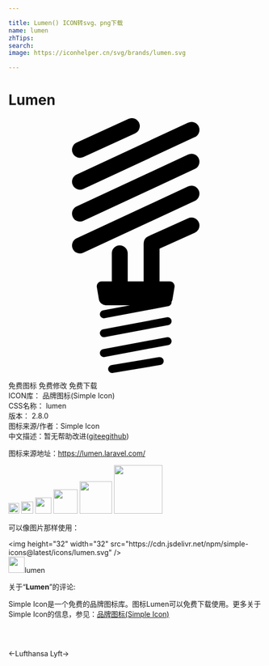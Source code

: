 ```yaml
---

title: Lumen() ICON转svg、png下载
name: lumen
zhTips: 
search: 
image: https://iconhelper.cn/svg/brands/lumen.svg

---
```


# Lumen  <small style="font-size: 60%;font-weight: 100"></small>

<div id="svg" class="svg-wrap">
<svg role="img" viewBox="0 0 24 24" xmlns="http://www.w3.org/2000/svg"><title>Lumen icon</title><path d="M11.652 0a.75.75 0 0 0-.342.072l-4.878 2.23a.75.75 0 1 0 .624 1.366l4.878-2.23A.75.75 0 0 0 11.652 0zm5.624.354a.75.75 0 0 0-.341.074L6.428 5.306a.75.75 0 0 0 .632 1.362L17.566 1.79a.75.75 0 0 0-.29-1.436zm0 3.002a.75.75 0 0 0-.341.074L6.428 8.308A.75.75 0 0 0 7.06 9.67l10.506-4.88a.75.75 0 0 0-.29-1.435zm0 3.002a.75.75 0 0 0-.341.074L6.428 11.31a.75.75 0 0 0 .632 1.361l10.506-4.878a.75.75 0 0 0-.29-1.435zm.009 3.002a.75.75 0 0 0-.342.07l-3.753 1.688a.75.75 0 0 0-.442.685v3.518a.75.75 0 0 0 .001.047h-1.503a.75.75 0 0 0 0-.047v-2.58a.75.75 0 0 0-.761-.761.75.75 0 0 0-.74.761v2.58a.75.75 0 0 0 .002.047h-.94a.461.461 0 0 0-.47.555l.19 1.14a.687.687 0 0 0 .656.556h2.28l-2.537.476a.375.375 0 1 0 .139.737l6.003-1.126a.375.375 0 0 0 .307-.41.625.625 0 0 0 .092-.232l.19-1.141a.461.461 0 0 0-.47-.555h-.94a.75.75 0 0 0 .002-.047v-3.033l3.31-1.49a.75.75 0 0 0-.274-1.438zm-2.292 9.384a.375.375 0 0 0-.063.007l-6.004 1.126a.375.375 0 1 0 .139.737l6.003-1.125a.375.375 0 0 0-.075-.745zm0 1.876a.375.375 0 0 0-.063.008l-6.004 1.125a.375.375 0 1 0 .139.737l6.003-1.125a.375.375 0 0 0-.075-.745zm-.743 1.876a.375.375 0 0 0-.064.006l-4.471.751a.375.375 0 1 0 .124.74l4.472-.75a.375.375 0 0 0-.061-.747z"/></svg>
</div>
<detail full-name='lumen'></detail>

<div class="detail-page">
<p>
<span><span class="badge-success badge">免费图标</span> <span class="badge-success badge">免费修改</span>  <span class="badge-success badge">免费下载</span> </span>
<br/>
<span>
ICON库：
<span class="badge-secondary badge">品牌图标(Simple Icon)</span> 
</span>
<br/>
<span>
CSS名称：
<span class="badge-secondary badge">lumen</span> 
</span>

<br/>
<span>
版本：
<span class="badge-secondary badge">2.8.0</span> 
</span>
<br/>
<span>图标来源/作者：<span class="badge-light badge">Simple Icon</span></span> 
<br/>
<span class="zh-detail">中文描述：暂无<span class="help-link"><span>帮助改进</span>(<a href="https://gitee.com/liuwave/icon-helper/edit/master/json/brands/lumen.json" target="_blank" rel="noopener noreferrer">gitee</a><a href="https://github.com/liuwave/icon-helper/edit/master/json/brands/lumen.json" target="_blank" rel="noopener noreferrer">github</a></span>)</span><br/>
</p>
</div><div class="description description alert alert-light"><p>图标来源地址：<a href="https://lumen.laravel.com/" target="_blank" rel="noopener noreferrer">https://lumen.laravel.com/</a></p></div>
<div class="alert alert-dark">
<img height="21" width="21" src="https://cdn.jsdelivr.net/npm/simple-icons@latest/icons/lumen.svg" />
<img height="24" width="24" src="https://cdn.jsdelivr.net/npm/simple-icons@latest/icons/lumen.svg" />
<img height="32" width="32" src="https://cdn.jsdelivr.net/npm/simple-icons@latest/icons/lumen.svg" />
<img height="48" width="48" src="https://cdn.jsdelivr.net/npm/simple-icons@latest/icons/lumen.svg" />
<img height="64" width="64" src="https://cdn.jsdelivr.net/npm/simple-icons@latest/icons/lumen.svg" />
<img height="96" width="96" src="https://cdn.jsdelivr.net/npm/simple-icons@latest/icons/lumen.svg" />

</div>
<div>
  <p>可以像图片那样使用：    
  </p>
  <div class="alert alert-primary" style="font-size: 14px">
    &lt;img height="32" width="32" src="https://cdn.jsdelivr.net/npm/simple-icons@latest/icons/lumen.svg" /&gt;
    <copy-btn content='<img height="32" width="32" src="https://cdn.jsdelivr.net/npm/simple-icons@latest/icons/lumen.svg" />'></copy-btn>
  </div>
  <div class="alert alert-secondary">
    <img height="32" width="32" src="https://cdn.jsdelivr.net/npm/simple-icons@latest/icons/lumen.svg" />lumen
    <copy-btn content="lumen" btn-title="复制图标名称"></copy-btn>
  </div>
</div>
<div class="icon-detail__container">
<p>关于“<b>Lumen</b>”的评论:</p>
</div>
<Vssue title="关于“Lumen”的评论" />
<div><p>Simple Icon是一个免费的品牌图标库。图标Lumen可以免费下载使用。更多关于  Simple Icon的信息，参见：<a target="_blank" href="https://iconhelper.cn/brands.html">品牌图标(Simple Icon)</a>
</p></div>


<div style="padding:2rem 0 " class="page-nav"><p class="inner"><span class="prev">←<router-link to="/icon/lufthansa.html">Lufthansa</router-link></span> <span class="next"><router-link to="/icon/lyft.html">Lyft</router-link>→</span></p></div>
